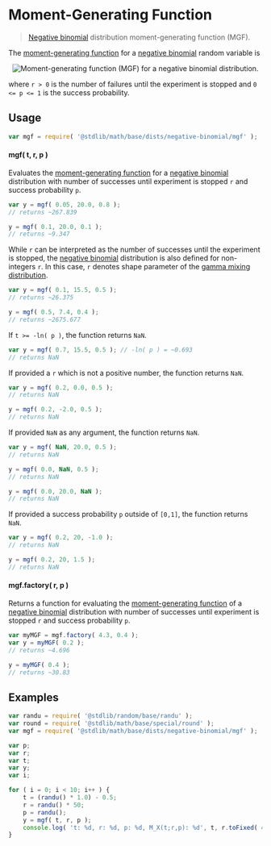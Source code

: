 <!--

@license Apache-2.0

Copyright (c) 2018 The Stdlib Authors.

Licensed under the Apache License, Version 2.0 (the "License");
you may not use this file except in compliance with the License.
You may obtain a copy of the License at

   http://www.apache.org/licenses/LICENSE-2.0

Unless required by applicable law or agreed to in writing, software
distributed under the License is distributed on an "AS IS" BASIS,
WITHOUT WARRANTIES OR CONDITIONS OF ANY KIND, either express or implied.
See the License for the specific language governing permissions and
limitations under the License.

-->

# Moment-Generating Function

> [Negative binomial][negative-binomial-distribution] distribution moment-generating function (MGF).

<!-- Section to include introductory text. Make sure to keep an empty line after the intro `section` element and another before the `/section` close. -->

<section class="intro">

The [moment-generating function][mgf] for a [negative binomial][negative-binomial-distribution] random variable is

<!-- <equation class="equation" label="eq:negative_binomial_mgf_function" align="center" raw="M_X(t) := \mathbb{E}\!\left[e^{tX}\right] =  \biggl(\frac{\left( 1- p \right) e^t }{1 - p e^t}\biggr)^{\!r} \text{ for }t<-\log p" alt="Moment-generating function (MGF) for a negative binomial distribution."> -->

<div class="equation" align="center" data-raw-text="M_X(t) := \mathbb{E}\!\left[e^{tX}\right] =  \biggl(\frac{\left( 1- p \right) e^t }{1 - p e^t}\biggr)^{\!r} \text{ for }t&lt;-\log p" data-equation="eq:negative_binomial_mgf_function">
    <img src="https://cdn.rawgit.com/stdlib-js/stdlib/6c7e930588674097b03b3201c5d368532bba6c67/lib/node_modules/@stdlib/math/base/dists/negative-binomial/mgf/docs/img/equation_negative_binomial_mgf_function.svg" alt="Moment-generating function (MGF) for a negative binomial distribution.">
    <br>
</div>

<!-- </equation> -->

where `r > 0` is the number of failures until the experiment is stopped and `0 <= p <= 1` is the success probability.

</section>

<!-- /.intro -->

<!-- Package usage documentation. -->

<section class="usage">

## Usage

```javascript
var mgf = require( '@stdlib/math/base/dists/negative-binomial/mgf' );
```

#### mgf( t, r, p )

Evaluates the [moment-generating function][mgf] for a [negative binomial][negative-binomial-distribution] distribution with number of successes until experiment is stopped `r` and success probability `p`.

```javascript
var y = mgf( 0.05, 20.0, 0.8 );
// returns ~267.839

y = mgf( 0.1, 20.0, 0.1 );
// returns ~9.347
```

While `r` can be interpreted as the number of successes until the experiment is stopped, the [negative binomial][negative-binomial-distribution] distribution is also defined for non-integers `r`. In this case, `r` denotes shape parameter of the [gamma mixing distribution][negative-binomial-mixture-representation].

```javascript
var y = mgf( 0.1, 15.5, 0.5 );
// returns ~26.375

y = mgf( 0.5, 7.4, 0.4 );
// returns ~2675.677
```

If `t >= -ln( p )`, the function returns `NaN`.

```javascript
var y = mgf( 0.7, 15.5, 0.5 ); // -ln( p ) = ~0.693
// returns NaN
```

If provided a `r` which is not a positive number, the function returns `NaN`.

```javascript
var y = mgf( 0.2, 0.0, 0.5 );
// returns NaN

y = mgf( 0.2, -2.0, 0.5 );
// returns NaN
```

If provided `NaN` as any argument, the function returns `NaN`.

```javascript
var y = mgf( NaN, 20.0, 0.5 );
// returns NaN

y = mgf( 0.0, NaN, 0.5 );
// returns NaN

y = mgf( 0.0, 20.0, NaN );
// returns NaN
```

If provided a success probability `p` outside of `[0,1]`, the function returns `NaN`.

```javascript
var y = mgf( 0.2, 20, -1.0 );
// returns NaN

y = mgf( 0.2, 20, 1.5 );
// returns NaN
```

#### mgf.factory( r, p )

Returns a function for evaluating the [moment-generating function][mgf] of  a [negative binomial][negative-binomial-distribution] distribution with number of successes until experiment is stopped `r` and success probability `p`.

```javascript
var myMGF = mgf.factory( 4.3, 0.4 );
var y = myMGF( 0.2 );
// returns ~4.696

y = myMGF( 0.4 );
// returns ~30.83
```

</section>

<!-- /.usage -->

<!-- Package usage notes. Make sure to keep an empty line after the `section` element and another before the `/section` close. -->

<section class="notes">

</section>

<!-- /.notes -->

<!-- Package usage examples. -->

<section class="examples">

## Examples

<!-- eslint no-undef: "error" -->

```javascript
var randu = require( '@stdlib/random/base/randu' );
var round = require( '@stdlib/math/base/special/round' );
var mgf = require( '@stdlib/math/base/dists/negative-binomial/mgf' );

var p;
var r;
var t;
var y;
var i;

for ( i = 0; i < 10; i++ ) {
    t = (randu() * 1.0) - 0.5;
    r = randu() * 50;
    p = randu();
    y = mgf( t, r, p );
    console.log( 't: %d, r: %d, p: %d, M_X(t;r,p): %d', t, r.toFixed( 4 ), p.toFixed( 4 ), y.toFixed( 4 ) );
}
```

</section>

<!-- /.examples -->

<!-- Section to include cited references. If references are included, add a horizontal rule *before* the section. Make sure to keep an empty line after the `section` element and another before the `/section` close. -->

<section class="references">

</section>

<!-- /.references -->

<!-- Section for all links. Make sure to keep an empty line after the `section` element and another before the `/section` close. -->

<section class="links">

[mgf]: https://en.wikipedia.org/wiki/Moment-generating_function

[negative-binomial-mixture-representation]: https://en.wikipedia.org/wiki/Negative_binomial_distribution#Gamma.E2.80.93Poisson_mixture

[negative-binomial-distribution]: https://en.wikipedia.org/wiki/Negative_binomial_distribution

</section>

<!-- /.links -->
